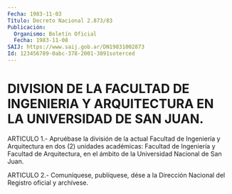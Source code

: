 ```yaml
---
Fecha: 1983-11-03
Título: Decreto Nacional 2.873/83
Publicación:
  Organismo: Boletín Oficial
  Fecha: 1983-11-08
SAIJ: https://www.saij.gob.ar/DN19831002873
Id: 123456789-0abc-378-2001-3891soterced
---
```

# DIVISION DE LA FACULTAD DE INGENIERIA Y ARQUITECTURA EN LA UNIVERSIDAD DE SAN JUAN.

<a id="1"></a>
ARTICULO  1.-  Apruébase  la división de la actual Facultad de Ingeniería y Arquitectura en dos  (2) unidades académicas: Facultad de  Ingeniería  y Facultad de Arquitectura,  en  el  ámbito  de  la Universidad Nacional de San Juan.

<a id="2"></a>
ARTICULO  2.-  Comuníquese,  publíquese,  dése  a la Dirección Nacional del Registro oficial y archívese.